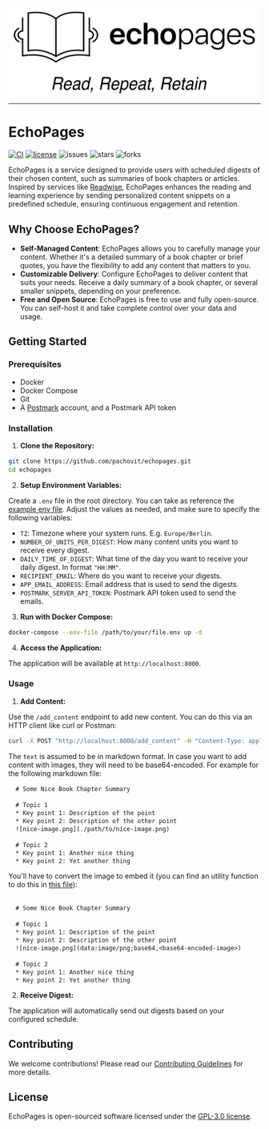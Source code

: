 <p align="center">
  <img src="https://github.com/pachovit/echopages/blob/main/.resources/logo_slogan.png" width="800"/>
</p>

---

# EchoPages

[![CI](https://img.shields.io/github/actions/workflow/status/pachovit/echopages/ci.yml)](https://github.com/pachovit/echopages/actions)
[![license](https://img.shields.io/github/license/pachovit/echopages)](https://github.com/pachovit/echopages/blob/main/LICENSE)
![issues](https://img.shields.io/github/issues/pachovit/echopages)
![stars](https://img.shields.io/github/stars/pachovit/echopages)
![forks](https://img.shields.io/github/forks/pachovit/echopages)

EchoPages is a service designed to provide users with scheduled digests of their chosen content, such as summaries of book chapters or articles. Inspired by services like [Readwise](https://readwise.io/), EchoPages enhances the reading and learning experience by sending personalized content snippets on a predefined schedule, ensuring continuous engagement and retention.

## Why Choose EchoPages?

- **Self-Managed Content**: EchoPages allows you to carefully manage your content. Whether it's a detailed summary of a book chapter or brief quotes, you have the flexibility to add any content that matters to you.
- **Customizable Delivery**: Configure EchoPages to deliver content that suits your needs. Receive a daily summary of a book chapter, or several smaller snippets, depending on your preference.
- **Free and Open Source**: EchoPages is free to use and fully open-source. You can self-host it and take complete control over your data and usage.

## Getting Started

### Prerequisites

- Docker
- Docker Compose
- Git
- A [Postmark](https://postmarkapp.com/) account, and a Postmark API token

### Installation

1. **Clone the Repository:**

  ```sh
  git clone https://github.com/pachovit/echopages.git
  cd echopages
  ```

2. **Setup Environment Variables:**

  Create a `.env` file in the root directory. You can take as reference the [example env file](example.env). Adjust the values as needed, and make sure to specify the following variables:

  - `TZ`: Timezone where your system runs. E.g. `Europe/Berlin`.
  - `NUMBER_OF_UNITS_PER_DIGEST`: How many content units you want to receive every digest.
  - `DAILY_TIME_OF_DIGEST`: What time of the day you want to receive your daily digest. In format `"HH:MM"`.
  - `RECIPIENT_EMAIL`: Where do you want to receive your digests.
  - `APP_EMAIL_ADDRESS`: Email address that is used to send the digests.
  - `POSTMARK_SERVER_API_TOKEN`: Postmark API token used to send the emails.

3. **Run with Docker Compose:**

  ```sh
  docker-compose --env-file /path/to/your/file.env up -d
  ```

4. **Access the Application:**

  The application will be available at `http://localhost:8000`.

### Usage

1. **Add Content:**

  Use the `/add_content` endpoint to add new content. You can do this via an HTTP client like curl or Postman:

  ```sh
  curl -X POST "http://localhost:8000/add_content" -H "Content-Type: application/json" -d '{"source": "Book Name", "author": "One Author", "location": "Chapter 1", "text": "some long markdown summary"}'
  ```

  The `text` is assumed to be in markdown format. In case you want to add content with images, they will need to be base64-encoded. For example for the following markdown file:

  ```
    # Some Nice Book Chapter Summary
    
    # Topic 1
    * Key point 1: Description of the point
    * Key point 2: Description of the other point
    ![nice-image.png](./path/to/nice-image.png)
    
    # Topic 2
    * Key point 1: Another nice thing
    * Key point 2: Yet another thing
  ```

  You'll have to convert the image to embed it (you can find an utility function to do this in [this file](utils/markdown_processing.py)):
  ```
  
    # Some Nice Book Chapter Summary
    
    # Topic 1
    * Key point 1: Description of the point
    * Key point 2: Description of the other point
    ![nice-image.png](data:image/png;base64,<base64-encoded-image>)
    
    # Topic 2
    * Key point 1: Another nice thing
    * Key point 2: Yet another thing
  ```
  
2. **Receive Digest:**

  The application will automatically send out digests based on your configured schedule.

## Contributing

We welcome contributions! Please read our [Contributing Guidelines](CONTRIBUTING.md) for more details.

## License

EchoPages is open-sourced software licensed under the [GPL-3.0 license](LICENSE).